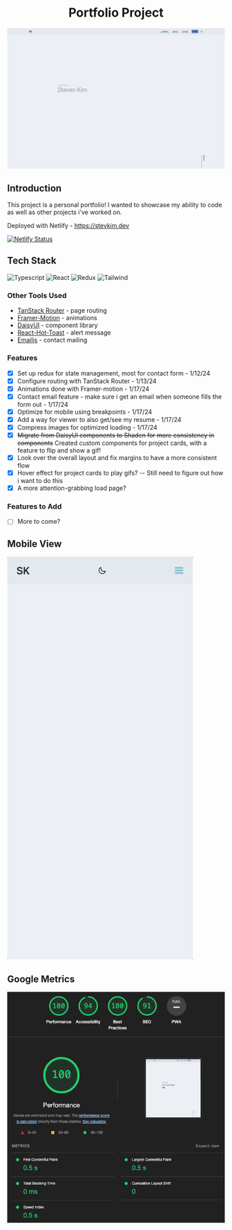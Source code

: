 <h1 align='center'>Portfolio Project</h1>

<img src='https://github.com/stevkim/portfolio/blob/main/gifs/web.gif' />

## Introduction

This project is a personal portfolio! I wanted to showcase my ability to code as well as other projects i've worked on.

Deployed with Netlify - <a href='https://stevkim.dev/' target='_blank'>https://stevkim.dev</a>

[![Netlify Status](https://api.netlify.com/api/v1/badges/f4aa3675-9264-419b-93ef-ca1000375bfd/deploy-status)](https://app.netlify.com/sites/melodious-dusk-a15198/deploys)

## Tech Stack
![Typescript](https://img.shields.io/badge/TypeScript-007ACC?style=for-the-badge&logo=typescript&logoColor=white)
![React](https://img.shields.io/badge/React-20232A?style=for-the-badge&logo=react&logoColor=61DAFB)
![Redux](https://img.shields.io/badge/Redux-593D88?style=for-the-badge&logo=redux&logoColor=white)
![Tailwind](https://img.shields.io/badge/Tailwind_CSS-38B2AC?style=for-the-badge&logo=tailwind-css&logoColor=white)

### Other Tools Used
- <a href='https://tanstack.com/router/v1' target='_blank'>TanStack Router</a> - page routing
- <a href='https://www.framer.com/motion/' target='_blank'>Framer-Motion</a> - animations
- <a href='https://daisyui.com/' target='_blank'>DaisyUI</a> - component library
- <a href='https://react-hot-toast.com/' target='_blank'>React-Hot-Toast</a> - alert message
- <a href='https://www.emailjs.com/' target='_blank'>Emailjs</a> - contact mailing

### Features
- [x] Set up redux for state management, most for contact form - 1/12/24
- [x] Configure routing with TanStack Router - 1/13/24
- [x] Animations done with Framer-motion - 1/17/24
- [x] Contact email feature - make sure i get an email when someone fills the form out - 1/17/24
- [x] Optimize for mobile using breakpoints - 1/17/24
- [x] Add a way for viewer to also get/see my resume - 1/17/24
- [x] Compress images for optimized loading - 1/17/24
- [x] ~~Migrate from DaisyUI components to Shadcn for more consistency in components~~ Created custom components for project cards, with a feature to flip and show a gif!
- [x] Look over the overall layout and fix margins to have a more consistent flow
- [x] Hover effect for project cards to play gifs? -- Still need to figure out how i want to do this
- [x] A more attention-grabbing load page?

### Features to Add
- [ ] More to come?

## Mobile View
<img src='https://github.com/stevkim/portfolio/blob/main/gifs/mobile.gif' />

## Google Metrics
<img src='https://github.com/stevkim/portfolio/blob/main/gifs/lighthousemetrics.png' />
